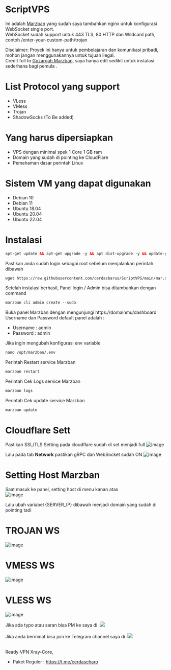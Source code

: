 # ScriptVPS

Ini adalah [Marzban](https://github.com/Gozargah/Marzban) yang sudah saya tambahkan nginx untuk konfigurasi WebSocket single port. </br>
WebSocket sudah support untuk 443 TLS, 80 HTTP dan Wildcard path, contoh /enter-your-custom-path/trojan </br>

Disclaimer: Proyek ini hanya untuk pembelajaran dan komunikasi pribadi, mohon jangan menggunakannya untuk tujuan ilegal. </br>
Credit full to [Gozargah Marzban](https://github.com/Gozargah), saya hanya edit sedikit untuk instalasi sederhana bagi pemula . </br>

# List Protocol yang support
- VLess
- VMess
- Trojan
- ShadowSocks (To Be added)

# Yang harus dipersiapkan
- VPS dengan minimal spek 1 Core 1 GB ram
- Domain yang sudah di pointing ke CloudFlare
- Pemahaman dasar perintah Linux

# Sistem VM yang dapat digunakan
- Debian 10 </br>
- Debian 11 </br>
- Ubuntu 18.04 </br>
- Ubuntu 20.04 </br>
- Ubuntu 22.04 </br>



# Instalasi
  ```html
 apt-get update && apt-get upgrade -y && apt dist-upgrade -y && update-grub && reboot
 ```
Pastikan anda sudah login sebagai root sebelum menjalankan perintah dibawah
 ```html
 wget https://raw.githubusercontent.com/cerdasbarus/ScriptVPS/main/mar.sh && chmod +x mar.sh && ./mar.sh
 ```
 
Setelah instalasi berhasil, Panel login / Admin bisa ditambahkan dengan command
```html
marzban cli admin create --sudo
 ```
Buka panel Marzban dengan mengunjungi https://domainmu/dashboard <br>
Username dan Password default panel adalah :
- Username : admin
- Password : admin

Jika ingin mengubah konfigurasi env variable 
```html
nano /opt/marzban/.env
 ```
Perintah Restart service Marzban 
```html
marzban restart
 ```
Perintah Cek Logs service Marzban 
```html
marzban logs
 ```
Perintah Cek update service Marzban
```html
marzban update
 ```
# Cloudflare Sett

Pastikan SSL/TLS Setting pada cloudflare sudah di set menjadi full
![image](assets/268485705-3aeedf09-308e-41b0-9640-50e4abb77aa0.png) </br>

Lalu pada tab **Network** pastikan gRPC dan WebSocket sudah ON 
![image](assets/268485759-65d9b413-fda4-478a-99a5-b33d8e5fec3d.png)



# Setting Host Marzban
 
 Saat masuk ke panel, setting host di menu kanan atas <br>
 ![image](assets/268485795-6b96bce7-39c7-4b5c-b01e-8dfdea91cb47.png) </br>

Lalu ubah variabel {SERVER_IP} dibawah menjadi domain yang sudah di pointing tadi <br>
# TROJAN WS
![image](assets/268486958-191a485c-07a7-4a28-88d3-b66fa403abc7.png)
# VMESS WS
![image](assets/268486998-7e8b8622-5b55-4d03-aaf3-6a30eabb62e8.png)
# VLESS WS
![image](assets/268487033-ed50c2e1-6060-4773-a8bb-067e3fc5b7e4.png)
</br>

Jika ada typo atau saran bisa PM ke saya di :<a href="https://t.me/cerdascharo" target=”_blank”><img src="https://img.shields.io/static/v1?style=for-the-badge&logo=Telegram&label=Telegram&message=Click%20Here&color=blue"></a><br>
<br>
Jika anda berminat bisa join ke Telegram channel saya di :<a href="https://t.me/cerdascharo" target=”_blank”><img src="https://img.shields.io/static/v1?style=for-the-badge&logo=Telegram&label=Telegram&message=Click%20Here&color=blue"></a><br>
<br>

Ready VPN Xray-Core, <br>

- Paket Reguler : https://t.me/cerdascharo

</br>
